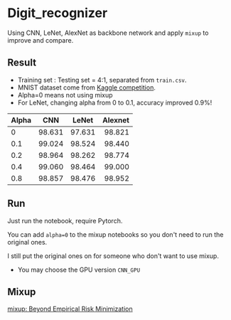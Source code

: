 # Digit_recognizer
Using CNN, LeNet, AlexNet as backbone network and apply `mixup` to improve and compare.
## Result
* Training set : Testing set = 4:1, separated from `train.csv`.
* MNIST dataset come from [Kaggle competition](https://www.kaggle.com/c/digit-recognizer).
* Alpha=0 means not using mixup
* For LeNet, changing alpha from 0 to 0.1, accuracy improved 0.9%!

|    Alpha    |     CNN     |    LeNet    |    Alexnet    |
|-------------|:-----------:|:-----------:|--------------:|
|      0      |    98.631   |    97.631   |    98.821     |
|     0.1     |    99.024   |    98.524   |    98.440     |
|     0.2     |    98.964   |    98.262   |    98.774     |
|     0.4     |    99.060   |    98.464   |    99.000     |
|     0.8     |    98.857   |    98.476   |    98.952     |
## Run
Just run the notebook, require Pytorch.

You can add `alpha=0` to the mixup notebooks so you don't need to run the original ones. 

I still put the original ones on for someone who don't want to use mixup.

* You may choose the GPU version `CNN_GPU`
## Mixup
[mixup: Beyond Empirical Risk Minimization](https://arxiv.org/abs/1710.09412)

